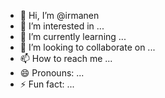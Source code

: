 - 👋 Hi, I’m @irmanen
- 👀 I’m interested in ...
- 🌱 I’m currently learning ...
- 💞️ I’m looking to collaborate on ...
- 📫 How to reach me ...
- 😄 Pronouns: ...
- ⚡ Fun fact: ...

<!---
irmanen/irmanen is a ✨ special ✨ repository because its `README.md` (this file) appears on your GitHub profile.
You can click the Preview link to take a look at your changes.
--->
